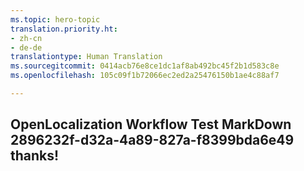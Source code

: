 ```yaml
---
ms.topic: hero-topic
translation.priority.ht:
- zh-cn
- de-de
translationtype: Human Translation
ms.sourcegitcommit: 0414acb76e8ce1dc1af8ab492bc45f2b1d583c8e
ms.openlocfilehash: 105c09f1b72066ec2ed2a25476150b1ae4c88af7

---
```

## OpenLocalization Workflow Test MarkDown 2896232f-d32a-4a89-827a-f8399bda6e49 thanks!



<!--HONumber=Jul16_HO3-->


